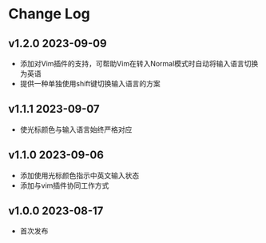 # Change Log

## v1.2.0   2023-09-09
- 添加对Vim插件的支持，可帮助Vim在转入Normal模式时自动将输入语言切换为英语
- 提供一种单独使用shift键切换输入语言的方案

## v1.1.1   2023-09-07
- 使光标颜色与输入语言始终严格对应
  
## v1.1.0   2023-09-06
- 添加使用光标颜色指示中英文输入状态
- 添加与vim插件协同工作方式

## v1.0.0   2023-08-17
- 首次发布
  


